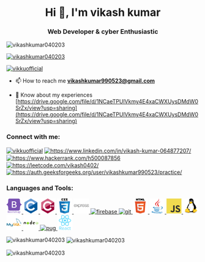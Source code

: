 <h1 align="center">Hi 👋, I'm vikash kumar</h1>
<h3 align="center">Web Developer  &  cyber Enthusiastic</h3>

<p align="left"> <img src="https://komarev.com/ghpvc/?username=vikashkumar040203&label=Profile%20views&color=0e75b6&style=flat" alt="vikashkumar040203" /> </p>

<p align="left"> <a href="https://github.com/ryo-ma/github-profile-trophy"><img src="https://github-profile-trophy.vercel.app/?username=vikashkumar040203" alt="vikashkumar040203" /></a> </p>

<p align="left"> <a href="https://twitter.com/vikkuofficial" target="blank"><img src="https://img.shields.io/twitter/follow/vikkuofficial?logo=twitter&style=for-the-badge" alt="vikkuofficial" /></a> </p>

- 📫 How to reach me **vikashkumar990523@gmail.com**

- 📄 Know about my experiences [https://drive.google.com/file/d/1NCaeTPUlVkmy4E4xaCWXUysDMdW0SrZx/view?usp=sharing](https://drive.google.com/file/d/1NCaeTPUlVkmy4E4xaCWXUysDMdW0SrZx/view?usp=sharing)

<h3 align="left">Connect with me:</h3>
<p align="left">
<a href="https://twitter.com/vikkuofficial" target="blank"><img align="center" src="https://raw.githubusercontent.com/rahuldkjain/github-profile-readme-generator/master/src/images/icons/Social/twitter.svg" alt="vikkuofficial" height="30" width="40" /></a>
<a href="https://linkedin.com/in/https://www.linkedin.com/in/vikash-kumar-064877207/" target="blank"><img align="center" src="https://raw.githubusercontent.com/rahuldkjain/github-profile-readme-generator/master/src/images/icons/Social/linked-in-alt.svg" alt="https://www.linkedin.com/in/vikash-kumar-064877207/" height="30" width="40" /></a>
<a href="https://www.hackerrank.com/https://www.hackerrank.com/h500087856" target="blank"><img align="center" src="https://raw.githubusercontent.com/rahuldkjain/github-profile-readme-generator/master/src/images/icons/Social/hackerrank.svg" alt="https://www.hackerrank.com/h500087856" height="30" width="40" /></a>
<a href="https://www.leetcode.com/https://leetcode.com/vikash0402/" target="blank"><img align="center" src="https://raw.githubusercontent.com/rahuldkjain/github-profile-readme-generator/master/src/images/icons/Social/leet-code.svg" alt="https://leetcode.com/vikash0402/" height="30" width="40" /></a>
<a href="https://auth.geeksforgeeks.org/user/https://auth.geeksforgeeks.org/user/vikashkumar990523/practice/" target="blank"><img align="center" src="https://raw.githubusercontent.com/rahuldkjain/github-profile-readme-generator/master/src/images/icons/Social/geeks-for-geeks.svg" alt="https://auth.geeksforgeeks.org/user/vikashkumar990523/practice/" height="30" width="40" /></a>
</p>

<h3 align="left">Languages and Tools:</h3>
<p align="left"> <a href="https://getbootstrap.com" target="_blank" rel="noreferrer"> <img src="https://raw.githubusercontent.com/devicons/devicon/master/icons/bootstrap/bootstrap-plain-wordmark.svg" alt="bootstrap" width="40" height="40"/> </a> <a href="https://www.cprogramming.com/" target="_blank" rel="noreferrer"> <img src="https://raw.githubusercontent.com/devicons/devicon/master/icons/c/c-original.svg" alt="c" width="40" height="40"/> </a> <a href="https://www.w3schools.com/cpp/" target="_blank" rel="noreferrer"> <img src="https://raw.githubusercontent.com/devicons/devicon/master/icons/cplusplus/cplusplus-original.svg" alt="cplusplus" width="40" height="40"/> </a> <a href="https://www.w3schools.com/css/" target="_blank" rel="noreferrer"> <img src="https://raw.githubusercontent.com/devicons/devicon/master/icons/css3/css3-original-wordmark.svg" alt="css3" width="40" height="40"/> </a> <a href="https://expressjs.com" target="_blank" rel="noreferrer"> <img src="https://raw.githubusercontent.com/devicons/devicon/master/icons/express/express-original-wordmark.svg" alt="express" width="40" height="40"/> </a> <a href="https://firebase.google.com/" target="_blank" rel="noreferrer"> <img src="https://www.vectorlogo.zone/logos/firebase/firebase-icon.svg" alt="firebase" width="40" height="40"/> </a> <a href="https://git-scm.com/" target="_blank" rel="noreferrer"> <img src="https://www.vectorlogo.zone/logos/git-scm/git-scm-icon.svg" alt="git" width="40" height="40"/> </a> <a href="https://www.w3.org/html/" target="_blank" rel="noreferrer"> <img src="https://raw.githubusercontent.com/devicons/devicon/master/icons/html5/html5-original-wordmark.svg" alt="html5" width="40" height="40"/> </a> <a href="https://www.java.com" target="_blank" rel="noreferrer"> <img src="https://raw.githubusercontent.com/devicons/devicon/master/icons/java/java-original.svg" alt="java" width="40" height="40"/> </a> <a href="https://developer.mozilla.org/en-US/docs/Web/JavaScript" target="_blank" rel="noreferrer"> <img src="https://raw.githubusercontent.com/devicons/devicon/master/icons/javascript/javascript-original.svg" alt="javascript" width="40" height="40"/> </a> <a href="https://www.linux.org/" target="_blank" rel="noreferrer"> <img src="https://raw.githubusercontent.com/devicons/devicon/master/icons/linux/linux-original.svg" alt="linux" width="40" height="40"/> </a> <a href="https://www.mysql.com/" target="_blank" rel="noreferrer"> <img src="https://raw.githubusercontent.com/devicons/devicon/master/icons/mysql/mysql-original-wordmark.svg" alt="mysql" width="40" height="40"/> </a> <a href="https://nodejs.org" target="_blank" rel="noreferrer"> <img src="https://raw.githubusercontent.com/devicons/devicon/master/icons/nodejs/nodejs-original-wordmark.svg" alt="nodejs" width="40" height="40"/> </a> <a href="https://pugjs.org" target="_blank" rel="noreferrer"> <img src="https://cdn.worldvectorlogo.com/logos/pug.svg" alt="pug" width="40" height="40"/> </a> <a href="https://reactjs.org/" target="_blank" rel="noreferrer"> <img src="https://raw.githubusercontent.com/devicons/devicon/master/icons/react/react-original-wordmark.svg" alt="react" width="40" height="40"/> </a> </p>

<p><img align="left" src="https://github-readme-stats.vercel.app/api/top-langs?username=vikashkumar040203&show_icons=true&locale=en&layout=compact" alt="vikashkumar040203" /></p>

<p>&nbsp;<img align="center" src="https://github-readme-stats.vercel.app/api?username=vikashkumar040203&show_icons=true&locale=en" alt="vikashkumar040203" /></p>

<p><img align="center" src="https://github-readme-streak-stats.herokuapp.com/?user=vikashkumar040203&" alt="vikashkumar040203" /></p>

